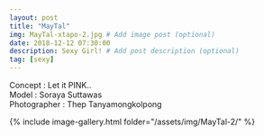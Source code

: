 ```yaml
---
layout: post
title: "MayTal"
img: MayTal-xtapo-2.jpg # Add image post (optional)
date: 2018-12-12 07:30:00
description: Sexy Girl! # Add post description (optional)
tag: [sexy]
---
```

Concept : Let it PINK..  
Model : Soraya Suttawas  
Photographer : Thep Tanyamongkolpong    

{% include image-gallery.html folder="/assets/img/MayTal-2/" %}
